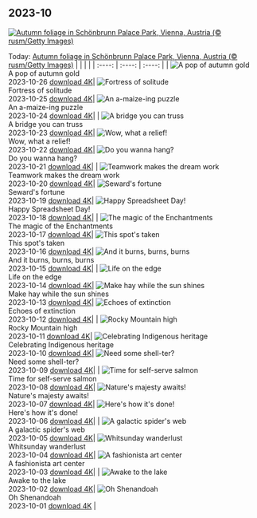 ## 2023-10
[![Autumn foliage in Schönbrunn Palace Park, Vienna, Austria (© rusm/Getty Images)](https://cn.bing.com/th?id=OHR.ViennaAutumn_EN-US0101367282_UHD.jpg&w=1000)](https://cn.bing.com/th?id=OHR.ViennaAutumn_EN-US0101367282_UHD.jpg&pid=hp&w=3840&h=2160&rs=1&c=4)

Today: [Autumn foliage in Schönbrunn Palace Park, Vienna, Austria (© rusm/Getty Images)](https://cn.bing.com/th?id=OHR.ViennaAutumn_EN-US0101367282_UHD.jpg&pid=hp&w=3840&h=2160&rs=1&c=4)
  |      |      |      |
| :----: | :----: | :----: |
| ![A pop of autumn gold](https://cn.bing.com/th?id=OHR.GrandStaircase_EN-US9984560349_UHD.jpg&pid=hp&w=384&h=216&rs=1&c=4) <br/> A pop of autumn gold <br/> 2023-10-26  [download 4K](https://cn.bing.com/th?id=OHR.GrandStaircase_EN-US9984560349_UHD.jpg&pid=hp&w=3840&h=2160&rs=1&c=4)| ![Fortress of solitude](https://cn.bing.com/th?id=OHR.FuzerCastle_EN-US9918819618_UHD.jpg&pid=hp&w=384&h=216&rs=1&c=4) <br/> Fortress of solitude <br/> 2023-10-25  [download 4K](https://cn.bing.com/th?id=OHR.FuzerCastle_EN-US9918819618_UHD.jpg&pid=hp&w=3840&h=2160&rs=1&c=4)| ![An a-maize-ing puzzle](https://cn.bing.com/th?id=OHR.PoconosMaze_EN-US4210947594_UHD.jpg&pid=hp&w=384&h=216&rs=1&c=4) <br/> An a-maize-ing puzzle <br/> 2023-10-24  [download 4K](https://cn.bing.com/th?id=OHR.PoconosMaze_EN-US4210947594_UHD.jpg&pid=hp&w=3840&h=2160&rs=1&c=4)|
| ![A bridge you can truss](https://cn.bing.com/th?id=OHR.AstoriaBridge_EN-US9518437970_UHD.jpg&pid=hp&w=384&h=216&rs=1&c=4) <br/> A bridge you can truss <br/> 2023-10-23  [download 4K](https://cn.bing.com/th?id=OHR.AstoriaBridge_EN-US9518437970_UHD.jpg&pid=hp&w=3840&h=2160&rs=1&c=4)| ![Wow, what a relief!](https://cn.bing.com/th?id=OHR.PersepolisRelief_EN-US9435779068_UHD.jpg&pid=hp&w=384&h=216&rs=1&c=4) <br/> Wow, what a relief! <br/> 2023-10-22  [download 4K](https://cn.bing.com/th?id=OHR.PersepolisRelief_EN-US9435779068_UHD.jpg&pid=hp&w=3840&h=2160&rs=1&c=4)| ![Do you wanna hang?](https://cn.bing.com/th?id=OHR.PygmySloth_EN-US9345280015_UHD.jpg&pid=hp&w=384&h=216&rs=1&c=4) <br/> Do you wanna hang? <br/> 2023-10-21  [download 4K](https://cn.bing.com/th?id=OHR.PygmySloth_EN-US9345280015_UHD.jpg&pid=hp&w=3840&h=2160&rs=1&c=4)|
| ![Teamwork makes the dream work](https://cn.bing.com/th?id=OHR.WaterLilyVietnam_EN-US1552107370_UHD.jpg&pid=hp&w=384&h=216&rs=1&c=4) <br/> Teamwork makes the dream work <br/> 2023-10-20  [download 4K](https://cn.bing.com/th?id=OHR.WaterLilyVietnam_EN-US1552107370_UHD.jpg&pid=hp&w=3840&h=2160&rs=1&c=4)| ![Seward's fortune](https://cn.bing.com/th?id=OHR.KodiakAlaska_EN-US1478138954_UHD.jpg&pid=hp&w=384&h=216&rs=1&c=4) <br/> Seward's fortune <br/> 2023-10-19  [download 4K](https://cn.bing.com/th?id=OHR.KodiakAlaska_EN-US1478138954_UHD.jpg&pid=hp&w=3840&h=2160&rs=1&c=4)| ![Happy Spreadsheet Day!](https://cn.bing.com/th?id=OHR.SpreadsheetDay_EN-US1385391820_UHD.jpg&pid=hp&w=384&h=216&rs=1&c=4) <br/> Happy Spreadsheet Day! <br/> 2023-10-18  [download 4K](https://cn.bing.com/th?id=OHR.SpreadsheetDay_EN-US1385391820_UHD.jpg&pid=hp&w=3840&h=2160&rs=1&c=4)|
| ![The magic of the Enchantments](https://cn.bing.com/th?id=OHR.GoldenEnchantments_EN-US1308880623_UHD.jpg&pid=hp&w=384&h=216&rs=1&c=4) <br/> The magic of the Enchantments <br/> 2023-10-17  [download 4K](https://cn.bing.com/th?id=OHR.GoldenEnchantments_EN-US1308880623_UHD.jpg&pid=hp&w=3840&h=2160&rs=1&c=4)| ![This spot's taken](https://cn.bing.com/th?id=OHR.AutumnHedgehog_EN-US1171311197_UHD.jpg&pid=hp&w=384&h=216&rs=1&c=4) <br/> This spot's taken <br/> 2023-10-16  [download 4K](https://cn.bing.com/th?id=OHR.AutumnHedgehog_EN-US1171311197_UHD.jpg&pid=hp&w=3840&h=2160&rs=1&c=4)| ![And it burns, burns, burns](https://cn.bing.com/th?id=OHR.RingEclipse_EN-US1077107553_UHD.jpg&pid=hp&w=384&h=216&rs=1&c=4) <br/> And it burns, burns, burns <br/> 2023-10-15  [download 4K](https://cn.bing.com/th?id=OHR.RingEclipse_EN-US1077107553_UHD.jpg&pid=hp&w=3840&h=2160&rs=1&c=4)|
| ![Life on the edge](https://cn.bing.com/th?id=OHR.ViesteItaly_EN-US0948108910_UHD.jpg&pid=hp&w=384&h=216&rs=1&c=4) <br/> Life on the edge <br/> 2023-10-14  [download 4K](https://cn.bing.com/th?id=OHR.ViesteItaly_EN-US0948108910_UHD.jpg&pid=hp&w=3840&h=2160&rs=1&c=4)| ![Make hay while the sun shines](https://cn.bing.com/th?id=OHR.IdahoBarn_EN-US0098074838_UHD.jpg&pid=hp&w=384&h=216&rs=1&c=4) <br/> Make hay while the sun shines <br/> 2023-10-13  [download 4K](https://cn.bing.com/th?id=OHR.IdahoBarn_EN-US0098074838_UHD.jpg&pid=hp&w=3840&h=2160&rs=1&c=4)| ![Echoes of extinction](https://cn.bing.com/th?id=OHR.JohnDayFossil_EN-US9957224234_UHD.jpg&pid=hp&w=384&h=216&rs=1&c=4) <br/> Echoes of extinction <br/> 2023-10-12  [download 4K](https://cn.bing.com/th?id=OHR.JohnDayFossil_EN-US9957224234_UHD.jpg&pid=hp&w=3840&h=2160&rs=1&c=4)|
| ![Rocky Mountain high](https://cn.bing.com/th?id=OHR.SoprisSunrise_EN-US9658915846_UHD.jpg&pid=hp&w=384&h=216&rs=1&c=4) <br/> Rocky Mountain high <br/> 2023-10-11  [download 4K](https://cn.bing.com/th?id=OHR.SoprisSunrise_EN-US9658915846_UHD.jpg&pid=hp&w=3840&h=2160&rs=1&c=4)| ![Celebrating Indigenous heritage](https://cn.bing.com/th?id=OHR.FremontPetroglyph_EN-US9601526664_UHD.jpg&pid=hp&w=384&h=216&rs=1&c=4) <br/> Celebrating Indigenous heritage <br/> 2023-10-10  [download 4K](https://cn.bing.com/th?id=OHR.FremontPetroglyph_EN-US9601526664_UHD.jpg&pid=hp&w=3840&h=2160&rs=1&c=4)| ![Need some shell-ter?](https://cn.bing.com/th?id=OHR.OctoClam_EN-US9467607669_UHD.jpg&pid=hp&w=384&h=216&rs=1&c=4) <br/> Need some shell-ter? <br/> 2023-10-09  [download 4K](https://cn.bing.com/th?id=OHR.OctoClam_EN-US9467607669_UHD.jpg&pid=hp&w=3840&h=2160&rs=1&c=4)|
| ![Time for self-serve salmon](https://cn.bing.com/th?id=OHR.GrizzlyFalls_EN-US9219501224_UHD.jpg&pid=hp&w=384&h=216&rs=1&c=4) <br/> Time for self-serve salmon <br/> 2023-10-08  [download 4K](https://cn.bing.com/th?id=OHR.GrizzlyFalls_EN-US9219501224_UHD.jpg&pid=hp&w=3840&h=2160&rs=1&c=4)| ![Nature's majesty awaits!](https://cn.bing.com/th?id=OHR.TaughannockFalls_EN-US8509030625_UHD.jpg&pid=hp&w=384&h=216&rs=1&c=4) <br/> Nature's majesty awaits! <br/> 2023-10-07  [download 4K](https://cn.bing.com/th?id=OHR.TaughannockFalls_EN-US8509030625_UHD.jpg&pid=hp&w=3840&h=2160&rs=1&c=4)| ![Here's how it's done!](https://cn.bing.com/th?id=OHR.GentooJump_EN-US3267430533_UHD.jpg&pid=hp&w=384&h=216&rs=1&c=4) <br/> Here's how it's done! <br/> 2023-10-06  [download 4K](https://cn.bing.com/th?id=OHR.GentooJump_EN-US3267430533_UHD.jpg&pid=hp&w=3840&h=2160&rs=1&c=4)|
| ![A galactic spider's web](https://cn.bing.com/th?id=OHR.TarantulaNebula_EN-US3085335513_UHD.jpg&pid=hp&w=384&h=216&rs=1&c=4) <br/> A galactic spider's web <br/> 2023-10-05  [download 4K](https://cn.bing.com/th?id=OHR.TarantulaNebula_EN-US3085335513_UHD.jpg&pid=hp&w=3840&h=2160&rs=1&c=4)| ![Whitsunday wanderlust](https://cn.bing.com/th?id=OHR.WhitsundaySwirl_EN-US2946291997_UHD.jpg&pid=hp&w=384&h=216&rs=1&c=4) <br/> Whitsunday wanderlust <br/> 2023-10-04  [download 4K](https://cn.bing.com/th?id=OHR.WhitsundaySwirl_EN-US2946291997_UHD.jpg&pid=hp&w=3840&h=2160&rs=1&c=4)| ![A fashionista art center](https://cn.bing.com/th?id=OHR.VuittonFoundation_EN-US2808914200_UHD.jpg&pid=hp&w=384&h=216&rs=1&c=4) <br/> A fashionista art center <br/> 2023-10-03  [download 4K](https://cn.bing.com/th?id=OHR.VuittonFoundation_EN-US2808914200_UHD.jpg&pid=hp&w=3840&h=2160&rs=1&c=4)|
| ![Awake to the lake](https://cn.bing.com/th?id=OHR.LakeBledSunrise_EN-US2708574517_UHD.jpg&pid=hp&w=384&h=216&rs=1&c=4) <br/> Awake to the lake <br/> 2023-10-02  [download 4K](https://cn.bing.com/th?id=OHR.LakeBledSunrise_EN-US2708574517_UHD.jpg&pid=hp&w=3840&h=2160&rs=1&c=4)| ![Oh Shenandoah](https://cn.bing.com/th?id=OHR.ShenandoahFoliage_EN-US9719781431_UHD.jpg&pid=hp&w=384&h=216&rs=1&c=4) <br/> Oh Shenandoah <br/> 2023-10-01  [download 4K](https://cn.bing.com/th?id=OHR.ShenandoahFoliage_EN-US9719781431_UHD.jpg&pid=hp&w=3840&h=2160&rs=1&c=4) |
